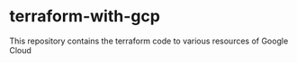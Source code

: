 # terraform-with-gcp
This repository contains the terraform code to various resources of Google Cloud
